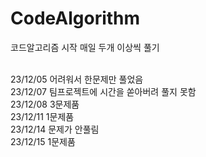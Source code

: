 # CodeAlgorithm
코드알고리즘 시작 매일 두개 이상씩 풀기

<br/>23/12/05 어려워서 한문제만 풀었음
<br/>23/12/07 팀프로젝트에 시간을 쏟아버려 풀지 못함
<br/>23/12/08 3문제품
<br/>23/12/11 1문제품
<br/>23/12/14 문제가 안풀림
<br/>23/12/15 1문제품
